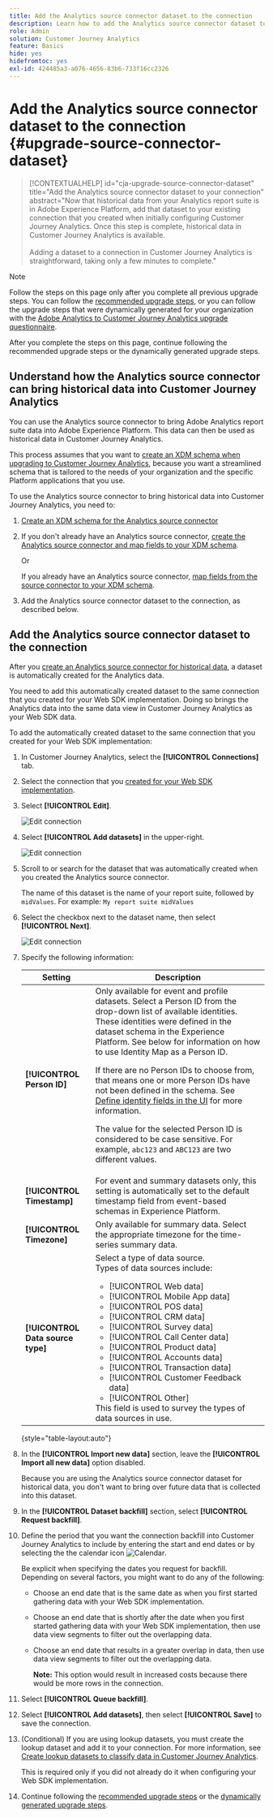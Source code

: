 ```yaml
---
title: Add the Analytics source connector dataset to the connection
description: Learn how to add the Analytics source connector dataset to the connection
role: Admin
solution: Customer Journey Analytics
feature: Basics
hide: yes
hidefromtoc: yes
exl-id: 424485a3-a076-4656-83b6-733f16cc2326
---
```

# Add the Analytics source connector dataset to the connection {#upgrade-source-connector-dataset}

<!-- markdownlint-disable MD034 -->

>[!CONTEXTUALHELP]
>id="cja-upgrade-source-connector-dataset"
>title="Add the Analytics source connector dataset to your connection"
>abstract="Now that historical data from your Analytics report suite is in Adobe Experience Platform, add that dataset to your existing connection that you created when initially configuring Customer Journey Analytics. Once this step is complete, historical data in Customer Journey Analytics is available.<br><br>Adding a dataset to a connection in Customer Journey Analytics is straightforward, taking only a few minutes to complete."

<!-- markdownlint-enable MD034 -->

>[!NOTE]
> 
>Follow the steps on this page only after you complete all previous upgrade steps. You can follow the [recommended upgrade steps](/help/getting-started/cja-upgrade/cja-upgrade-recommendations.md#recommended-upgrade-steps-for-most-organizations), or you can follow the upgrade steps that were dynamically generated for your organization with the [Adobe Analytics to Customer Journey Analytics upgrade questionnaire](https://gigazelle.github.io/cja-ttv/). 
>
>After you complete the steps on this page, continue following the recommended upgrade steps or the dynamically generated upgrade steps. 

## Understand how the Analytics source connector can bring historical data into Customer Journey Analytics

You can use the Analytics source connector to bring Adobe Analytics report suite data into Adobe Experience Platform. This data can then be used as historical data in Customer Journey Analytics.

This process assumes that you want to [create an XDM schema when upgrading to Customer Journey Analytics](/help/getting-started/cja-upgrade/cja-upgrade-schema-create.md), because you want a streamlined schema that is tailored to the needs of your organization and the specific Platform applications that you use. 

To use the Analytics source connector to bring historical data into Customer Journey Analytics, you need to: 

1. [Create an XDM schema for the Analytics source connector](/help/getting-started/cja-upgrade/cja-upgrade-source-connector-schema.md)

1. If you don't already have an Analytics source connector, [create the Analytics source connector and map fields to your XDM schema](/help/getting-started/cja-upgrade/cja-upgrade-source-connector.md).

   Or

   If you already have an Analytics source connector, [map fields from the source connector to your XDM schema](/help/getting-started/cja-upgrade/cja-upgrade-from-source-connector.md).

1. Add the Analytics source connector dataset to the connection, as described below.

## Add the Analytics source connector dataset to the connection

After you [create an Analytics source connector for historical data](/help/getting-started/cja-upgrade/cja-upgrade-source-connector.md), a dataset is automatically created for the Analytics data. 

You need to add this automatically created dataset to the same connection that you created for your Web SDK implementation. Doing so brings the Analytics data into the same data view in Customer Journey Analytics as your Web SDK data. 

To add the automatically created dataset to the same connection that you created for your Web SDK implementation:

1. In Customer Journey Analytics, select the **[!UICONTROL Connections]** tab.

1. Select the connection that you [created for your Web SDK implementation](/help/getting-started/cja-upgrade/cja-upgrade-connection.md).

1. Select **[!UICONTROL Edit]**.

   ![Edit connection](assets/connection-add-dataset.png)

1. Select **[!UICONTROL Add datasets]** in the upper-right.

   ![Edit connection](assets/connection-add-dateset2.png)

1. Scroll to or search for the dataset that was automatically created when you created the Analytics source connector. 

   The name of this dataset is the name of your report suite, followed by `midValues`. For example: `My report suite midValues`

1. Select the checkbox next to the dataset name, then select **[!UICONTROL Next]**.

   ![Edit connection](assets/connection-add-dataset3.png)

1. Specify the following information:

   <!-- Copied from help/connections/create-connection.md. Should we single source? -->

   | Setting | Description |
   | --- | --- |
   | **[!UICONTROL Person ID]** | Only available for event and profile datasets. Select a Person ID from the drop-down list of available identities. These identities were defined in the dataset schema in the Experience Platform. See below for information on how to use Identity Map as a Person ID.<p>If there are no Person IDs to choose from, that means one or more Person IDs have not been defined in the schema. See [Define identity fields in the UI](https://experienceleague.adobe.com/en/docs/experience-platform/xdm/ui/fields/identity) for more information. <p>The value for the selected Person ID is considered to be case sensitive. For example, `abc123` and `ABC123` are two different values. |
   | **[!UICONTROL Timestamp]** | For event and summary datasets only, this setting is automatically set to the default timestamp field from event-based schemas in Experience Platform. |
   | **[!UICONTROL Timezone]** | Only available for summary data. Select the appropriate timezone for the time-series summary data. |
   | **[!UICONTROL Data source type]** | Select a type of data source. <br/>Types of data sources include: <ul><li>[!UICONTROL Web data]</li><li>[!UICONTROL Mobile App data]</li><li>[!UICONTROL POS data]</li><li>[!UICONTROL CRM data]</li><li>[!UICONTROL Survey data]</li><li>[!UICONTROL Call Center data]</li><li>[!UICONTROL Product data]</li><li> [!UICONTROL Accounts data]</li><li> [!UICONTROL Transaction data]</li><li>[!UICONTROL Customer Feedback data]</li><li> [!UICONTROL Other]</li></ul>This field is used to survey the types of data sources in use. |

   {style="table-layout:auto"}

1. In the **[!UICONTROL Import new data]** section, leave the **[!UICONTROL Import all new data]** option disabled. 

   Because you are using the Analytics source connector dataset for historical data, you don't want to bring over future data that is collected into this dataset.

1. In the **[!UICONTROL Dataset backfill]** section, select **[!UICONTROL Request backfill]**. 

1. Define the period that you want the connection backfill into Customer Journey Analytics to include by entering the start and end dates or by selecting the the calendar icon ![Calendar](https://spectrum.adobe.com/static/icons/workflow_18/Smock_Calendar_18_N.svg).

   Be explicit when specifying the dates you request for backfill. Depending on several factors, you might want to do any of the following:
   
   * Choose an end date that is the same date as when you first started gathering data with your Web SDK implementation. 

   * Choose an end date that is shortly after the date when you first started gathering data with your Web SDK implementation, then use data view segments to filter out the overlapping data. 

   * Choose an end date that results in a greater overlap in data, then use data view segments to filter out the overlapping data.  
   
     **Note:** This option would result in increased costs because there would be more rows in the connection. 

   <!-- Include any of the following?  Make sure you're explicit as to the dates you request backfill to. You want to request it to the date that you start gathering data with your Web SDK implementation. Also possibly include segments for any overlapping date. So you could request everything and then use a segment to exclude data that you don't want. That way if you need to move up the date, then you could change the date in the filter. Downside would be that you might pay for double rows.  When they do that, they're going to see all schema fields from both their custom schema and their Analytics schema. So they'll need to be cognizant to select the right fields, and never select any Analytics fields, because they will be mapped as part of the source connector. Never select any Analytics field group fields because they'll be mapped.  -->

1. Select **[!UICONTROL Queue backfill]**.

1. Select **[!UICONTROL Add datasets]**, then select **[!UICONTROL Save]** to save the connection.

1. (Conditional) If you are using lookup datasets, you must create the lookup dataset and add it to your connection. For more information, see [Create lookup datasets to classify data in Customer Journey Analytics](/help/getting-started/cja-upgrade/cja-upgrade-dataset-lookup.md). 

   This is required only if you did not already do it when configuring your Web SDK implementation.

1. Continue following the [recommended upgrade steps](/help/getting-started/cja-upgrade/cja-upgrade-recommendations.md#recommended-upgrade-steps-for-most-organizations) or the [dynamically generated upgrade steps](https://gigazelle.github.io/cja-ttv/).
